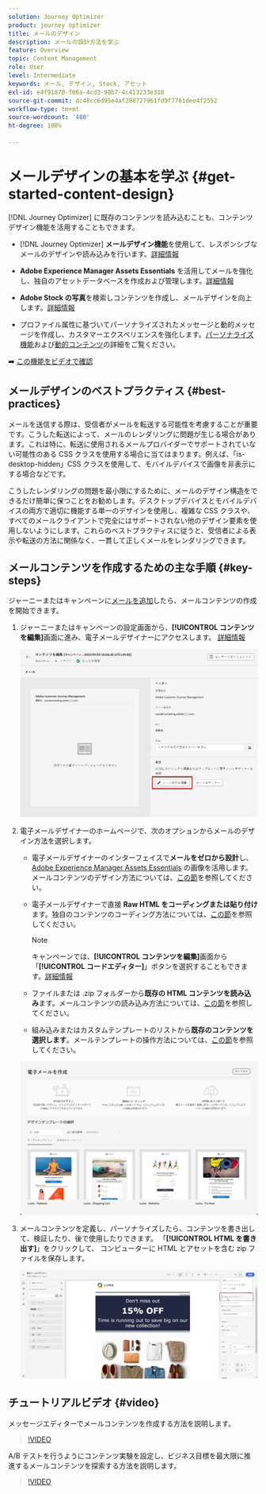 ```yaml
---
solution: Journey Optimizer
product: journey optimizer
title: メールのデザイン
description: メールの設計方法を学ぶ
feature: Overview
topic: Content Management
role: User
level: Intermediate
keywords: メール, デザイン, Stock, アセット
exl-id: e4f91870-f06a-4cd3-98b7-4c413233e310
source-git-commit: dc48cc6d95e4af288727961fd9f7761dee4f2552
workflow-type: tm+mt
source-wordcount: '480'
ht-degree: 100%

---
```


# メールデザインの基本を学ぶ {#get-started-content-design}

[!DNL Journey Optimizer] に既存のコンテンツを読み込むことも、コンテンツデザイン機能を活用することもできます。

* [!DNL Journey Optimizer] **メールデザイン機能**&#x200B;を使用して、レスポンシブなメールのデザインや読み込みを行います。[詳細情報](content-from-scratch.md)

* **Adobe Experience Manager Assets Essentials** を活用してメールを強化し、独自のアセットデータベースを作成および管理します。[詳細情報](assets-essentials.md)

* **Adobe Stock の写真**&#x200B;を検索しコンテンツを作成し、メールデザインを向上します。[詳細情報](stock.md)

* プロファイル属性に基づいてパーソナライズされたメッセージと動的メッセージを作成し、カスタマーエクスペリエンスを強化します。[パーソナライズ機能](../personalization/personalize.md)および[動的コンテンツ](../personalization/get-started-dynamic-content.md)の詳細をご覧ください。

➡️ [この機能をビデオで確認](#video)

## メールデザインのベストプラクティス {#best-practices}

メールを送信する際は、受信者がメールを転送する可能性を考慮することが重要です。こうした転送によって、メールのレンダリングに問題が生じる場合があります。これは特に、転送に使用されるメールプロバイダーでサポートされていない可能性のある CSS クラスを使用する場合に当てはまります。例えば、「is-desktop-hidden」CSS クラスを使用して、モバイルデバイスで画像を非表示にする場合などです。

こうしたレンダリングの問題を最小限にするために、メールのデザイン構造をできるだけ簡単に保つことをお勧めします。デスクトップデバイスとモバイルデバイスの両方で適切に機能する単一のデザインを使用し、複雑な CSS クラスや、すべてのメールクライアントで完全にはサポートされない他のデザイン要素を使用しないようにします。これらのベストプラクティスに従うと、受信者による表示や転送の方法に関係なく、一貫して正しくメールをレンダリングできます。

## メールコンテンツを作成するための主な手順 {#key-steps}

ジャーニーまたはキャンペーンに[メールを追加](create-email.md)したら、メールコンテンツの作成を開始できます。

1. ジャーニーまたはキャンペーンの設定画面から、**[!UICONTROL コンテンツを編集]**&#x200B;画面に進み、電子メールデザイナーにアクセスします。 [詳細情報](create-email.md#define-email-content)

   ![](assets/email_designer_edit_email_body.png)

1. 電子メールデザイナーのホームページで、次のオプションからメールのデザイン方法を選択します。

   * 電子メールデザイナーのインターフェイスで&#x200B;**メールをゼロから設計**&#x200B;し、[Adobe Experience Manager Assets Essentials](assets-essentials.md) の画像を活用します。メールコンテンツのデザイン方法については、[この節](content-from-scratch.md)を参照してください。

   * 電子メールデザイナーで直接 **Raw HTML をコーディングまたは貼り付け**&#x200B;ます。独自のコンテンツのコーディング方法については、[この節](code-content.md)を参照してください。

     >[!NOTE]
     >
     >キャンペーンでは、**[!UICONTROL コンテンツを編集]**&#x200B;画面から「**[!UICONTROL コードエディター]**」ボタンを選択することもできます。[詳細情報](create-email.md#define-email-content)

   * ファイルまたは .zip フォルダーから&#x200B;**既存の HTML コンテンツを読み込み**&#x200B;ます。メールコンテンツの読み込み方法については、[この節](existing-content.md)を参照してください。

   * 組み込みまたはカスタムテンプレートのリストから&#x200B;**既存のコンテンツを選択します**。メールテンプレートの操作方法については、[この節](email-templates.md)を参照してください。

   ![](assets/email_designer_create_options.png)

1. メールコンテンツを定義し、パーソナライズしたら、コンテンツを書き出して、検証したり、後で使用したりできます。 「**[!UICONTROL HTML を書き出す]**」をクリックして、 コンピューターに HTML とアセットを含む zip ファイルを保存します。

   ![](assets/email_designer_export.png)

## チュートリアルビデオ {#video}

メッセージエディターでメールコンテンツを作成する方法を説明します。

>[!VIDEO](https://video.tv.adobe.com/v/334150?quality=12)

A/B テストを行うようにコンテンツ実験を設定し、ビジネス目標を最大限に推進するメールコンテンツを探索する方法を説明します。

>[!VIDEO](https://video.tv.adobe.com/v/3419893)
